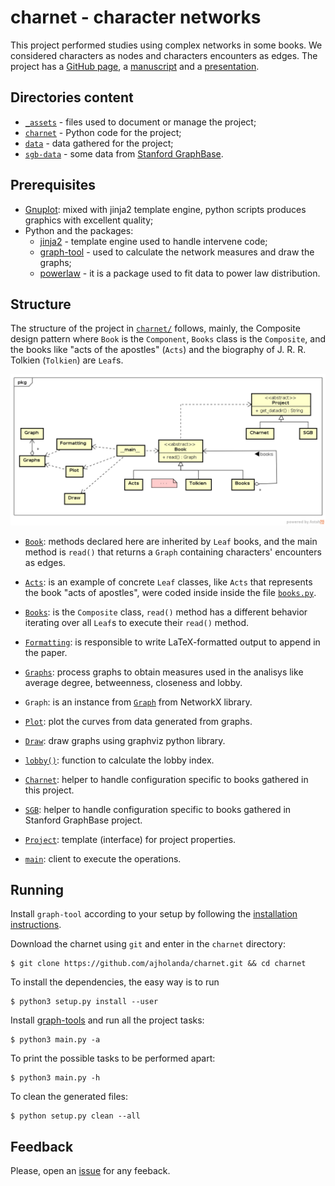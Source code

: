 # charnet - character networks

This project performed studies using complex networks in some books. We considered
 characters as nodes and characters encounters as edges. The project
 has a [GitHub page](https://ajholanda.github.io/charnet/), a
 [manuscript](https://arxiv.org/abs/1704.08197) and a 
 [presentation](https://pt.overleaf.com/read/vszbrbjcbtpq).

## Directories content

* [`_assets`](_assets/) - files used to document or manage the project;
* [`charnet`](charnet/) - Python code for the project;
* [`data`](data/) - data gathered for the project;
* [`sgb-data`](sgb-data/) - some data from [Stanford GraphBase](http://www-cs-faculty.stanford.edu/~uno/sgb.html).

## Prerequisites

* [Gnuplot](http://www.gnuplot.info/): mixed with jinja2 template engine, python scripts 
    produces graphics with excellent quality;
* Python and the packages:
  * [jinja2](http://jinja.pocoo.org/docs/2.10/) - template engine used to handle intervene code;
  * [graph-tool](https://graph-tool.skewed.de/) - used to calculate the network measures and draw the graphs;
  * [powerlaw](https://github.com/jeffalstott/powerlaw) - it is a package used to fit data to power law distribution.

## Structure

The structure of the project in [`charnet/`](charnet/) follows,
mainly, the Composite design pattern where `Book` is the `Component`,
`Books` class is the `Composite`, and the books like "acts of the
apostles" (`Acts`) and the biography of J. R. R. Tolkien (`Tolkien`)
are `Leaf`s.
 
![UML class diagram](dia.png)

- [`Book`](charnet/books.py): methods declared here are inherited by `Leaf`
  books, and the main method is `read()` that returns a `Graph`
  containing characters' encounters as edges.

- [`Acts`](charnet/books.py): is an example of concrete `Leaf` classes, like
  `Acts` that represents the book "acts of apostles", were coded
  inside inside the file [`books.py`](books.py).

- [`Books`](charnet/books.py): is the `Composite` class, `read()` method has a
  different behavior iterating over all `Leaf`s to execute their
  `read()` method.

- [`Formatting`](charnet/formatting.py): is responsible to write
  LaTeX-formatted output to append in the paper.

- [`Graphs`](charnet/graphs.py): process graphs to obtain measures used in the
  analisys like average degree, betweenness, closeness and lobby.

- `Graph`: is an instance from
  [`Graph`](https://networkx.github.io/documentation/stable/reference/classes/graph.html)
  from NetworkX library.

- [`Plot`](charnet/plot.py): plot the curves from data generated from
  graphs.

- [`Draw`](charnet/draw.py): draw graphs using graphviz python library.

- [`lobby()`](charnet/lobby.py): function to calculate the lobby index.

- [`Charnet`](charnet/books.py): helper to handle configuration specific to
  books gathered in this project.

- [`SGB`](charnet/books.py): helper to handle configuration specific to books
  gathered in Stanford GraphBase project.

- [`Project`](charnet/config.py): template (interface) for project properties.

- [`main`](main.py): client to execute the operations.

## Running

Install `graph-tool` according to your setup by following the
[installation instructions](https://git.skewed.de/count0/graph-tool/wikis/installation-instructions).


Download the charnet using `git` and enter in the `charnet` directory:

````
$ git clone https://github.com/ajholanda/charnet.git && cd charnet
````

To install the dependencies, the easy way is to run

````
$ python3 setup.py install --user
````

Install [graph-tools](https://git.skewed.de/count0/graph-tool/wikis/installation-instructions) and run all the project tasks:

````
$ python3 main.py -a
````

To print the possible tasks to be performed apart:

````
$ python3 main.py -h
````

To clean the generated files:

````
$ python setup.py clean --all
````

## Feedback

Please, open an [issue](https://github.com/ajholanda/charnet/issues) for any feeback.

